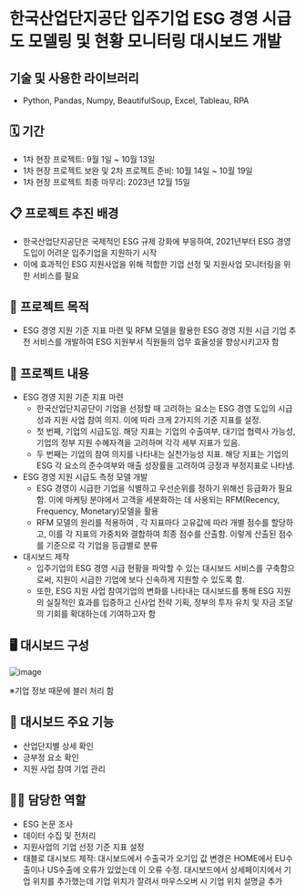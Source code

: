 # 한국산업단지공단 입주기업 ESG 경영 시급도 모델링 및 현황 모니터링 대시보드 개발



## 기술 및 사용한 라이브러리
- Python, Pandas, Numpy, BeautifulSoup, Excel, Tableau, RPA

## 🗓️ 기간

- 1차 현장 프로젝트: 9월 1일 ~ 10월 13일
- 1차 현장 프로젝트 보완 및 2차 프로젝트 준비: 10월 14일 ~ 10월 19일
- 1차 현장 프로젝트 최종 마무리: 2023년 12월 15일

## 📋 프로젝트 추진 배경

- 한국산업단지공단은 국제적인 ESG 규제 강화에 부응하여, 2021년부터 ESG 경영 도입이 어려운 입주기업을 지원하기 시작
- 이에 효과적인 ESG 지원사업을 위해 적합한 기업 선정 및 지원사업 모니터링을 위한 서비스를 필요

## 📝 프로젝트 목적

- ESG 경영 지원 기준 지표 마련 및 RFM 모델을 활용한 ESG 경영 지원 시급 기업 추천 서비스를 개발하여 ESG 지원부서 직원들의 업무 효율성을 향상시키고자 함

## 📃 프로젝트 내용

- ESG 경영 지원 기준 지표 마련
    - 한국산업단지공단이 기업을 선정할 때 고려하는 요소는 ESG 경영 도입의 시급성과 지원 사업 참여 의지. 이에 따라 크게 2가지의 기준 지표를 설정.
    - 첫 번째, 기업의 시급도임. 해당 지표는 기업의 수출여부, 대기업 협력사 가능성, 기업의 정부 지원 수혜자격을 고려하며 각각 세부 지표가 있음.
    - 두 번째는 기업의 참여 의지를 나타내는 실천가능성 지표. 해당 지표는 기업의 ESG 각 요소의 준수여부와 매출 성장률을 고려하여 긍정과 부정지표로 나타냄.
- ESG 경영 지원 시급도 측정 모델 개발
    - ESG 경영이 시급한 기업을 식별하고 우선순위를 정하기 위해선 등급화가 필요함. 이에 마케팅 분야에서 고객을 세분화하는 데 사용되는 RFM(Recency, Frequency, Monetary)모델을 활용
    - RFM 모델의 원리를 적용하여 , 각 지표마다 고유값에 따라 개별 점수를 할당하고, 이를 각 지표의 가중치와 결합하여 최종 점수를 산출함. 이렇게 산출된 점수를 기준으로 각 기업을 등급별로 분류
- 대시보드 제작
    - 입주기업의 ESG 경영 시급 현황을 파악할 수 있는 대시보드 서비스를 구축함으로써, 지원이 시급한 기업에 보다 신속하게 지원할 수 있도록 함.
    - 또한, ESG 지원 사업 참여기업의 변화를 나타내는 대시보드를 통해 ESG 지원의 실질적인 효과를 입증하고 신사업 전략 기획, 정부의 투자 유치 및 자금 조달의 기회를 확대하는데 기여하고자 함

## 🖥️ 대시보드 구성

![image](https://github.com/gapalyt/project3/assets/72669002/dd4a6900-aa3f-4236-a707-7d37a9f76b29)

※기업 정보 때문에 블러 처리 함

## 🧮 대시보드 주요 기능

- 산업단지별 상세 확인
- 긍부정 요소 확인
- 지원 사업 참여 기업 관리

## 💁‍♀️ 담당한 역할

- ESG 논문 조사
- 데이터 수집 및 전처리
- 지원사업의 기업 선정 기준 지표 설정
- 태블로 대시보드 제작: 대시보드에서 수출국가 오기입 값 변경은 HOME에서 EU수출이나 US수출에 오류가 있었는데 이 오류 수정. 
대시보드에서 상세페이지에서 기업 위치를 추가했는데 기업 위치가 잘려서 마우스오버 시 기업 위치 설명글 추가
